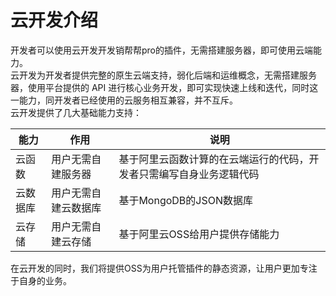 # 云开发介绍

开发者可以使用云开发开发销帮帮pro的插件，无需搭建服务器，即可使用云端能力。     
云开发为开发者提供完整的原生云端支持，弱化后端和运维概念，无需搭建服务器，使用平台提供的 API 进行核心业务开发，即可实现快速上线和迭代，同时这一能力，同开发者已经使用的云服务相互兼容，并不互斥。     
云开发提供了几大基础能力支持：

| 能力 | 作用 | 说明 |
| --- | --- | --- |
| 云函数 | 用户无需自建服务器 | 基于阿里云函数计算的在云端运行的代码，开发者只需编写自身业务逻辑代码 |
| 云数据库 | 用户无需自建云数据库 | 基于MongoDB的JSON数据库 |
| 云存储 | 用户无需自建云存储 | 基于阿里云OSS给用户提供存储能力 |

在云开发的同时，我们将提供OSS为用户托管插件的静态资源，让用户更加专注于自身的业务。
